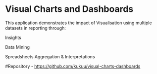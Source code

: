 # Visual Charts and  Dashboards
This application demonstrates the impact of Visualisation using multiple  datasets in reporting through:

Insights

Data Mining

Spreadsheets Aggregation & Interpretations 

#Repository  - https://github.com/kukuu/visual-charts-dashboards



